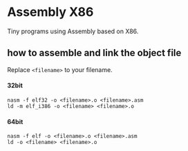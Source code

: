 # Assembly X86

Tiny programs using Assembly based on X86.

## how to assemble and link the object file

Replace `<filename>` to your filename.

#### 32bit

```
nasm -f elf32 -o <filename>.o <filename>.asm
ld -m elf_i386 -o <filename> <filename>.o
```

#### 64bit

```
nasm -f elf -o <filename>.o <filename>.asm
ld -o <filename> <filename>.o
```
